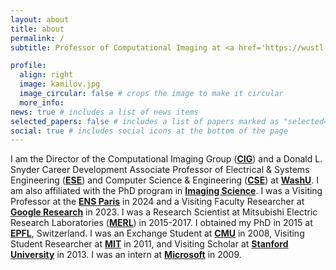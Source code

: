 ```yaml
---
layout: about
title: about
permalink: /
subtitle: Professor of Computational Imaging at <a href='https://wustl.edu/'><b>WashU</b></a>.

profile:
  align: right
  image: kamilov.jpg
  image_circular: false # crops the image to make it circular
  more_info:
news: true # includes a list of news items
selected_papers: false # includes a list of papers marked as "selected={true}"
social: true # includes social icons at the bottom of the page
---
```


I am the Director of the Computational Imaging Group ([<b>CIG</b>](https://cigroup.wustl.edu/)) and a Donald L. Snyder Career Development Associate Professor of Electrical & Systems Engineering ([<b>ESE</b>](https://ese.wustl.edu)) and Computer Science & Engineering ([<b>CSE</b>](https://cse.wustl.edu)) at [<b>WashU</b>](https://wustl.edu). I am also affiliated with the PhD program in [<b>Imaging Science</b>](https://engineering.wustl.edu/academics/programs/imaging-science). I was a Visiting Professor at the [<b>ENS Paris</b>](https://www.ens.psl.eu/en) in 2024 and a Visiting Faculty Researcher at [<b>Google Research</b>](https://research.google/) in 2023. I was a Research Scientist at Mitsubishi Electric Research Laboratories ([<b>MERL</b>](https://www.merl.com/)) in 2015-2017. I obtained my PhD in 2015 at [<b>EPFL</b>](https://epfl.ch/), Switzerland. I was
an Exchange Student at [<b>CMU</b>](https://www.cmu.edu/) in 2008, Visiting Student Researcher at [<b>MIT</b>](https://web.mit.edu/) in 2011, and Visiting Scholar at [<b>Stanford University</b>](https://www.stanford.edu/) in 2013. I was an intern at [<b>Microsoft</b>](https://www.microsoft.com/en-us/) in 2009.
